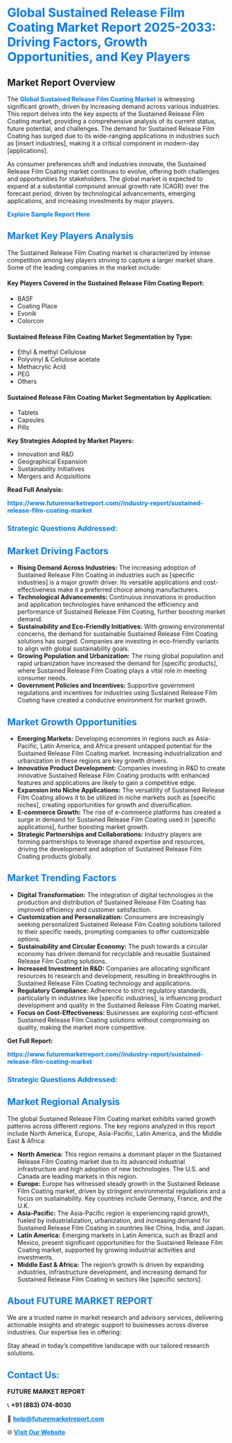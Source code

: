 <h1 style="color: #007BFF;">Global Sustained Release Film Coating Market Report 2025-2033: Driving Factors, Growth Opportunities, and Key Players</h1>

<section id="overview">
<h2>Market Report Overview</h2>
<p>The <a href="https://www.futuremarketreport.com//industry-report/sustained-release-film-coating-market" style="color: #007BFF; text-decoration: none;"><strong>Global Sustained Release Film Coating Market</strong></a> is witnessing significant growth, driven by increasing demand across various industries. This report delves into the key aspects of the Sustained Release Film Coating market, providing a comprehensive analysis of its current status, future potential, and challenges. The demand for Sustained Release Film Coating has surged due to its wide-ranging applications in industries such as [insert industries], making it a critical component in modern-day [applications].</p>
<p>As consumer preferences shift and industries innovate, the Sustained Release Film Coating market continues to evolve, offering both challenges and opportunities for stakeholders. The global market is expected to expand at a substantial compound annual growth rate (CAGR) over the forecast period, driven by technological advancements, emerging applications, and increasing investments by major players.</p>
</section>

<section id="overview">
<p><a href="https://www.futuremarketreport.com//request-sample/reportId=79886" style="color: #007BFF; text-decoration: none;"><strong>Explore Sample Report Here</strong></a></p>
</section>

<section id="key-players">
<h2 style="color: #007BFF;">Market Key Players Analysis</h2>
<p>The Sustained Release Film Coating market is characterized by intense competition among key players striving to capture a larger market share. Some of the leading companies in the market include:</p>
<h4>Key Players Covered in the Sustained Release Film Coating Report:</h4>
<ul><li>BASF</li><li>Coating Place</li><li>Evonik</li><li>Colorcon</li></ul>
<h4>Sustained Release Film Coating Market Segmentation by Type:</h4>
<ul><li>Ethyl &amp; methyl Cellulose</li><li>Polyvinyl &amp; Cellulose acetate</li><li>Methacrylic Acid</li><li>PEG</li><li>Others</li></ul>

<h4>Sustained Release Film Coating Market Segmentation by Application:</h4>
<ul><li>Tablets</li><li>Capsules</li><li>Pills</li></ul>
<p><strong>Key Strategies Adopted by Market Players:</strong></p>
<ul>
<li>Innovation and R&D</li>
<li>Geographical Expansion</li>
<li>Sustainability Initiatives</li>
<li>Mergers and Acquisitions</li>
</ul>
</section>

<section>
<p><strong>Read Full Analysis: </strong></p><a href="https://www.futuremarketreport.com//industry-report/sustained-release-film-coating-market" style="color: #007BFF; text-decoration: none;"><strong>https://www.futuremarketreport.com//industry-report/sustained-release-film-coating-market</strong></a>
<h3 style="color: #007BFF;">Strategic Questions Addressed:</h3>
</section>

<section id="driving-factors">
<h2 style="color: #007BFF;">Market Driving Factors</h2>
<ul>
<li><strong>Rising Demand Across Industries:</strong> The increasing adoption of Sustained Release Film Coating in industries such as [specific industries] is a major growth driver. Its versatile applications and cost-effectiveness make it a preferred choice among manufacturers.</li>
<li><strong>Technological Advancements:</strong> Continuous innovations in production and application technologies have enhanced the efficiency and performance of Sustained Release Film Coating, further boosting market demand.</li>
<li><strong>Sustainability and Eco-Friendly Initiatives:</strong> With growing environmental concerns, the demand for sustainable Sustained Release Film Coating solutions has surged. Companies are investing in eco-friendly variants to align with global sustainability goals.</li>
<li><strong>Growing Population and Urbanization:</strong> The rising global population and rapid urbanization have increased the demand for [specific products], where Sustained Release Film Coating plays a vital role in meeting consumer needs.</li>
<li><strong>Government Policies and Incentives:</strong> Supportive government regulations and incentives for industries using Sustained Release Film Coating have created a conducive environment for market growth.</li>
</ul>
</section>

<section id="growth-opportunities">
<h2 style="color: #007BFF;">Market Growth Opportunities</h2>
<ul>
<li><strong>Emerging Markets:</strong> Developing economies in regions such as Asia-Pacific, Latin America, and Africa present untapped potential for the Sustained Release Film Coating market. Increasing industrialization and urbanization in these regions are key growth drivers.</li>
<li><strong>Innovative Product Development:</strong> Companies investing in R&D to create innovative Sustained Release Film Coating products with enhanced features and applications are likely to gain a competitive edge.</li>
<li><strong>Expansion into Niche Applications:</strong> The versatility of Sustained Release Film Coating allows it to be utilized in niche markets such as [specific niches], creating opportunities for growth and diversification.</li>
<li><strong>E-commerce Growth:</strong> The rise of e-commerce platforms has created a surge in demand for Sustained Release Film Coating used in [specific applications], further boosting market growth.</li>
<li><strong>Strategic Partnerships and Collaborations:</strong> Industry players are forming partnerships to leverage shared expertise and resources, driving the development and adoption of Sustained Release Film Coating products globally.</li>
</ul>
</section>

<section id="trending-factors">
<h2 style="color: #007BFF;">Market Trending Factors</h2>
<ul>
<li><strong>Digital Transformation:</strong> The integration of digital technologies in the production and distribution of Sustained Release Film Coating has improved efficiency and customer satisfaction.</li>
<li><strong>Customization and Personalization:</strong> Consumers are increasingly seeking personalized Sustained Release Film Coating solutions tailored to their specific needs, prompting companies to offer customizable options.</li>
<li><strong>Sustainability and Circular Economy:</strong> The push towards a circular economy has driven demand for recyclable and reusable Sustained Release Film Coating solutions.</li>
<li><strong>Increased Investment in R&D:</strong> Companies are allocating significant resources to research and development, resulting in breakthroughs in Sustained Release Film Coating technology and applications.</li>
<li><strong>Regulatory Compliance:</strong> Adherence to strict regulatory standards, particularly in industries like [specific industries], is influencing product development and quality in the Sustained Release Film Coating market.</li>
<li><strong>Focus on Cost-Effectiveness:</strong> Businesses are exploring cost-efficient Sustained Release Film Coating solutions without compromising on quality, making the market more competitive.</li>
</ul>
</section>

<section>
<p><strong>Get Full Report: </strong></p><a href="https://www.futuremarketreport.com//industry-report/sustained-release-film-coating-market" style="color: #007BFF; text-decoration: none;"><strong>https://www.futuremarketreport.com//industry-report/sustained-release-film-coating-market</strong></a>
<h3 style="color: #007BFF;">Strategic Questions Addressed:</h3>
</section>


<section id="regional-analysis">
<h2 style="color: #007BFF;">Market Regional Analysis</h2>
<p>The global Sustained Release Film Coating market exhibits varied growth patterns across different regions. The key regions analyzed in this report include North America, Europe, Asia-Pacific, Latin America, and the Middle East & Africa:</p>
<ul>
<li><strong>North America:</strong> This region remains a dominant player in the Sustained Release Film Coating market due to its advanced industrial infrastructure and high adoption of new technologies. The U.S. and Canada are leading markets in this region.</li>
<li><strong>Europe:</strong> Europe has witnessed steady growth in the Sustained Release Film Coating market, driven by stringent environmental regulations and a focus on sustainability. Key countries include Germany, France, and the U.K.</li>
<li><strong>Asia-Pacific:</strong> The Asia-Pacific region is experiencing rapid growth, fueled by industrialization, urbanization, and increasing demand for Sustained Release Film Coating in countries like China, India, and Japan.</li>
<li><strong>Latin America:</strong> Emerging markets in Latin America, such as Brazil and Mexico, present significant opportunities for the Sustained Release Film Coating market, supported by growing industrial activities and investments.</li>
<li><strong>Middle East & Africa:</strong> The region’s growth is driven by expanding industries, infrastructure development, and increasing demand for Sustained Release Film Coating in sectors like [specific sectors].</li>
</ul>
</section>

<footer>
<h2 style="color: #007BFF;">About FUTURE MARKET REPORT</h2>
<p>We are a trusted name in market research and advisory services, delivering actionable insights and strategic support to businesses across diverse industries. Our expertise lies in offering:</p>

<p>Stay ahead in today’s competitive landscape with our tailored research solutions.</p>

<h2 style="color: #007BFF;">Contact Us:</h2>
<p><strong>FUTURE MARKET REPORT</strong></p>
<p>📞 <strong>+91 (883) 074-8030</strong></p>
<p>📧 <strong><a href="mailto:help@futuremarketreport.com" style="color: #007BFF;">help@futuremarketreport.com</a></strong></p>
<p>🌐 <strong><a href="https://www.futuremarketreport.com/" style="color: #007BFF;">Visit Our Website</a></strong></p>
</footer>